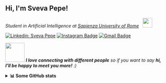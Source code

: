 <h2> Hi, I'm Sveva Pepe! </h2>
<p><em>Student in Artificial Intelligence at <a href="https://www.diag.uniroma1.it/">Sapienza University of Rome</a> &nbsp; <img src="https://media.giphy.com/media/gjxYwnMG7Mocmc75DM/giphy.gif" width="30"></br>
</em></p>

[![Linkedin: Sveva Pepe](https://img.shields.io/badge/-svevapepe-blue?style=flat-square&logo=Linkedin&logoColor=white&link=https://www.linkedin.com/in/svevapepe/)](https://www.linkedin.com/in/sveva-pepe-ba9945123/)
[![Instagram Badge](https://img.shields.io/badge/-svevapepe-e4405f?style=flat-square&logo=Instagram&logoColor=white&link=https://www.instagram.com/svevapepe/)](https://www.instagram.com/sveva_pepe/)
[![Gmail Badge](https://img.shields.io/badge/-sveva.pepe@gmail.com-d14836?style=flat-square&logo=Gmail&logoColor=white&link=mailto:sveva.pepe@gmail.com)](mailto:sveva.pepe@gmail.com)


<img src="https://media.giphy.com/media/LnQjpWaON8nhr21vNW/giphy.gif" width="60"> <em><b>I love connecting with different people</b> so if you want to say <b>hi, I'll be happy to meet you more!</b> :)</em>
<br>

<details>
<summary> <b>📊 Some GitHub stats </b></summary>

<p float="left"> <!-- GitHub README Stats -->
    <br> <br>
   <img width="350" height="175"  alt="Sveva Pepe's github stats" hspace="20"
         src="https://github-readme-stats.vercel.app/api/top-langs/?username=pepes97&layout=compact&hide=HTML&langs_count=10&theme=algolia" />
    <img width="400" height="175" alt="Sveva Pepe's github stats" 
         src="https://github-readme-stats.vercel.app/api?username=pepes97&show_icons=true&theme=algolia&count_private=true&include_all_commits=true" />
</p>
</details>
<!--
**pepes97/pepes97** is a ✨ _special_ ✨ repository because its `README.md` (this file) appears on your GitHub profile.

Here are some ideas to get you started:

- 🔭 I’m currently working on ...
- 🌱 I’m currently learning ...
- 👯 I’m looking to collaborate on ...
- 🤔 I’m looking for help with ...
- 💬 Ask me about ...
- 📫 How to reach me: ...
- 😄 Pronouns: ...
- ⚡ Fun fact: ...
-->
